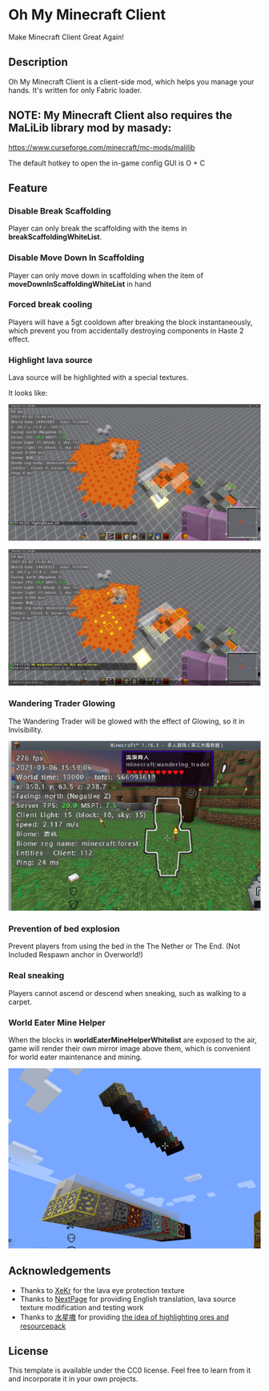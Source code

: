 # Oh My Minecraft Client

Make Minecraft Client Great Again!

## Description
Oh My Minecraft Client is a client-side mod, which helps you manage your hands. It's written for only Fabric loader.

## NOTE: My Minecraft Client also requires the MaLiLib library mod by masady:
https://www.curseforge.com/minecraft/mc-mods/malilib

The default hotkey to open the in-game config GUI is O + C

## Feature

### Disable Break Scaffolding

Player can only break the scaffolding with the items in **breakScaffoldingWhiteList**.

### Disable Move Down In Scaffolding

Player can only move down in scaffolding when the item of **moveDownInScaffoldingWhiteList** in hand

### Forced break cooling

Players will have a 5gt cooldown after breaking the block instantaneously, which prevent you from accidentally destroying components in Haste 2 effect.

### Highlight lava source

Lava source will be highlighted with a special textures.

It looks like:

![highlightLavaSourceOff](./docs/img/highlightLavaSourceOff.png)

![highlightLavaSourceOn](./docs/img/highlightLavaSourceOn.png)

### Wandering Trader Glowing

The Wandering Trader will be glowed with the effect of Glowing, so it in Invisibility.

![highlightLavaSourceOn](./docs/img/highlightWanderingTrader.png)

### Prevention of bed explosion

Prevent players from using the bed in the The Nether or The End. (Not Included Respawn anchor in Overworld!)

### Real sneaking

Players cannot ascend or descend when sneaking, such as walking to a carpet.

### World Eater Mine Helper

When the blocks in **worldEaterMineHelperWhitelist** are exposed to the air, game will render their own mirror image above them, which is convenient for world eater maintenance and mining.

![worldEaterMineHelper](./docs/img/worldEaterMineHelper.png)

## Acknowledgements

+ Thanks to [XeKr](https://space.bilibili.com/5930630) for the lava eye protection texture
+ Thanks to [NextPage](https://github.com/Next-Page-Vi) for providing English translation, lava source texture modification and testing work
+ Thanks to [水星嗷](https://space.bilibili.com/18525909) for providing [the idea of highlighting ores and resourcepack](https://www.bilibili.com/video/BV1w64y1D7wP)


## License

This template is available under the CC0 license. Feel free to learn from it and incorporate it in your own projects.
